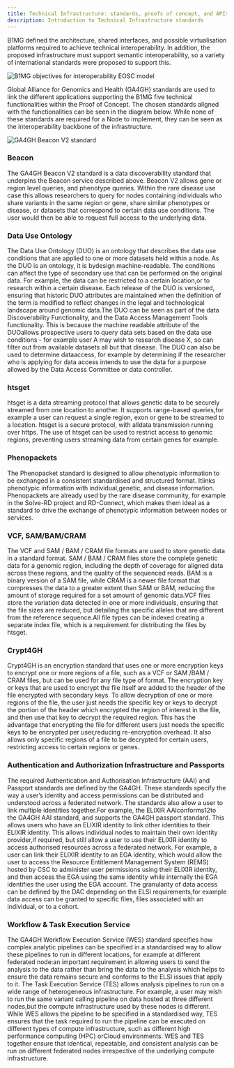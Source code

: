 ```yaml
---
title: Technical Infrastructure: standards, proofs of concept, and APIs
description: Introduction to Technical Infrastructure standards
---
```


B1MG defined the architecture, shared interfaces, and possible virtualisation platforms required to achieve technical interoperability. In addition, the proposed infrastructure must support semantic interoperability, so a variety of international standards were proposed to support this.


<img src="{{ 'assets/img/standard-interoperability.jpg' | relative_url }}" class="m-2" style="max-width: 100%; max-height: 100%; vertical-align: middle" alt="B1MG objectives for interoperability EOSC model" />

Global Alliance for Genomics and Health (GA4GH) standards are used to link the different applications supporting the B1MG five technical functionalities within the Proof of Concept.  The chosen standards aligned with the functionalities can be seen in the diagram below.  While none of these standards are required for a Node to implement, they can be seen as the interoperability backbone of the infrastructure.

<img src="{{ 'assets/img/GA4GH-GIF.jpg' | relative_url }}" class="m-2" style="max-width: 100%; max-height: 100%; vertical-align: middle" alt="GA4GH Beacon V2 standard" />

<h3>Beacon</h3>
The GA4GH Beacon V2 standard is a data discoverability standard that underpins the Beacon service described above. Beacon V2 allows gene or region level queries, and phenotype queries. Within the rare disease use case this allows researchers to query for nodes containing individuals who share variants in the same region or gene, share similar phenotypes or disease, or datasets that correspond to certain data use conditions.  The user would then be able to request full access to the underlying data.

<h3>Data Use Ontology</h3>
The Data Use Ontology (DUO) is an ontology that describes the data use conditions that are applied to one or more datasets held within a node. As the DUO is an ontology, it is bydesign machine-readable. The conditions can affect the type of secondary use that can be performed on the original data. For example, the data can be restricted to a certain location,or to research within a certain disease. Each release of the DUO is versioned, ensuring that historic DUO attributes are maintained when the definition of the term is modified to reflect changes in the legal and technological landscape around genomic data.The DUO can be seen as part of the data Discoverability Functionality, and the Data Access Management Tools functionality. This is because the machine readable attribute of the DUOallows prospective users to query data sets based on the data use conditions - for example user A may wish to research disease X, so can filter out from available datasets all but that disease. The DUO can also be used to determine dataaccess, for example by determining if the researcher who is applying for data access intends to use the data for a purpose allowed by the Data Access Committee or data controller.

<h3>htsget</h3>
htsget is a data streaming protocol that allows genetic data to be securely streamed from one location to another. It supports range-based queries,for example a user can request a single region, exon or gene to be streamed to a location. htsget is a secure protocol, with alldata transmission running over https. The use of htsget can be used to restrict access to genomic regions, preventing users streaming data from certain genes for example.

<h3>Phenopackets</h3>
The Phenopacket standard is designed to allow phenotypic information to be exchanged in a consistent standardised and structured format. Itlinks phenotypic information with individual,genetic, and disease information. Phenopackets are already used by the rare disease community, for example in the Solve-RD project and RD-Connect, which makes them ideal as a standard to drive the exchange of phenotypic information between nodes or services.

<h3>VCF, SAM/BAM/CRAM</h3>
The VCF and SAM / BAM / CRAM file formats are used to store genetic data in a standard format. SAM / BAM / CRAM files store the complete genetic data for a genomic region, including the depth of coverage for aligned data across these regions, and the quality of the sequenced reads. BAM is a binary version of a SAM file, while CRAM is a newer file format that compresses the data to a greater extent than SAM or BAM, reducing the amount of storage required for a set amount of genomic data.VCF files store the variation data detected in one or more individuals, ensuring that the file sizes are reduced, but detailing the specific alleles that are different from the reference sequence.All file types can be indexed creating a separate index file, which is a requirement for distributing the files by htsget.

<h3>Crypt4GH</h3>
Crypt4GH is an encryption standard that uses one or more encryption keys to encrypt one or more regions of a file, such as a VCF or SAM /BAM / CRAM files, but can be used for any file type of format. The encryption key or keys that are used to encrypt the file itself are added to the header of the file encrypted with secondary keys. To allow decryption of one or more regions of the file, the user just needs the specific key or keys to decrypt the portion of the header which encrypted the region of interest in the file, and then use that key to decrypt the required region. This has the advantage that encrypting the file for different users just needs the specific keys to be encrypted per user,reducing re-encryption overhead. It also allows only specific regions of a file to be decrypted for certain users, restricting access to certain regions or genes.

<h3>Authentication and Authorization Infrastructure and Passports</h3>
The required Authentication and Authorisation Infrastructure (AAI) and Passport standards are defined by the GA4GH. These standards specify the way a user’s identity and access permissions can be distributed and understood across a federated network. The standards also allow a user to link multiple identities together.For example, the ELIXIR AAIconforms12to the GA4GH AAI standard, and supports the GA4GH passport standard. This allows users who have an ELIXIR identity to link other identities to their ELIXIR identity. This allows individual nodes to maintain their own identity provider,if required, but still allow a user to use their ELIXIR identity to access authorised resources across a federated network. For example, a user can link their ELIXIR identity to an EGA identity, which would allow the user to access the Resource Entitlement Management System (REMS) hosted by CSC to administer user permissions using their ELIXIR identity, and then access the EGA using the same identity while internally the EGA identifies the user using the EGA account. The granularity of data access can be defined by the DAC depending on the ELSI requirements,for example data access can be granted to specific files, files associated with an individual, or to a cohort.

<h3>Workflow & Task Execution Service</h3>
The GA4GH Workflow Execution Service (WES) standard specifies how complex analytic pipelines can be specified in a standardised way to allow these pipelines to run in different locations, for example at different federated node:an important requirement in allowing users to send the analysis to the data rather than bring the data to the analysis which helps to ensure the data remains secure and conforms to the ELSI issues that apply to it. The Task Execution Service (TES) allows analysis pipelines to run on a wide range of heterogeneous infrastructure. For example, a user may wish to run the same variant calling pipeline on data hosted at three different nodes,but the compute infrastructure used by these nodes is different. While WES allows the pipeline to be specified in a standardised way, TES ensures that the task required to run the pipeline can be executed on different types of compute infrastructure, such as different high performance computing (HPC) orCloud environments. WES and TES together ensure that identical, repeatable, and consistent analysis can be run on different federated nodes irrespective of the underlying compute infrastructure.




